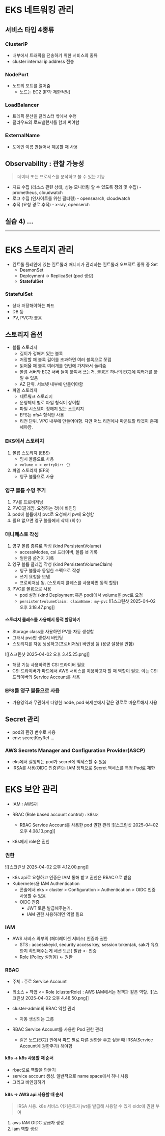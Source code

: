 # EKS 네트워킹 관리

## 서비스 타입 4종류
### ClusterIP
- 내부에서 트래픽을 전송하기 위한 서비스의 종류
- cluster internal ip address 전송

### NodePort
- 노드의 포트를 열어줌
	- 노드는 EC2  (IP가 제한적임)

### LoadBalancer
- 트레픽 분산을 클러스터 밖에서 수행
- 클라우드의 로드밸런서를 함께 써야함

### ExternalName
- 도메인 이름 만들어서 제공할 때 사용

## Observability : 관찰 가능성
> 데이터 또는 프로세스를 분석하고 볼 수 있는 기능
- 지표 수집 (리소스 관련 상태, 성능 모니터링 할 수 있도록 정의 및 수집) - prometheus, cloudwatch
- 로그 수집 (인사이트를 위한 필터링) - opensearch, cloudwatch
- 추적 (요청 경로 추적) - x-ray, openserch

## 실습 4) ...


---

# EKS 스토리지 관리

- 컨트롤 플레인에 있는 컨트롤러 매니저가 관리하는 컨트롤러 오브젝트 종류 중 Set 
	- DeamonSet
	- Deployment -> ReplicaSet (pod 생성)
	- **StatefulSet**

### StatefulSet
- 상태 저장해야하는 파드
- DB 등
- PV, PVC가 붙음

## 스토리지 옵션
- 볼륨 스토리지 
	- 길이가 정해져 있는 블록
	- 저장할 때 블록 길이를 초과하면 여러 블록으로 쪼갬
	- 읽어올 때 블록 여러개를 한번에 가져와서 돌려줌
	- 볼륨 서버와 EC2 서버 둘이 붙여서 쓰는거. 볼륨은 하나의 EC2에 여러개를 붙일 수 있음
	- AZ 단위. 서브넷 내부에 만들어야함
- 파일 스토리지
	- 네트워크 스토리지
	- 운영체제 별로 파일 형식이 상이함
	- 파일 시스템이 정해져 있는 스토리지
	- EFS는 nfs4 형식만 사용
	- 리전 단위. VPC 내부에 만들어야함. 다만 어느 리전에나 마운트할 타겟이 존재해야함.

### EKS에서 스토리지
1. 볼륨 스토리지 (EBS)
	- 임시 볼륨으로 사용
	- `volume > > entryDir: {}`
2. 파일 스토리지 (EFS)
	- 영구 볼륨으로 사용

### 영구 볼륨 수명 주기
1. PV를 프로비저닝
2. PVC(클레임. 요청하는 것)에 바인딩
3. pod에 볼륨에서 pvc로 요청해서 pv에 요청함
4. 필요 없으면 영구 볼륨에서 삭제 (회수)

### 매니페스토 작성
1. 영구 볼륨 종류로 작성 (kind PersistentVolume)
	- accessModes, csi 드라이버, 볼륨 id 기록
	- 얼만큼 쓸건지 기록
2. 영구 볼륨 클레임 작성 (kind PersistentVolumeClaim)
	- 영구 볼륨과 동일한 스펙으로 작성
	- 쓰기 요청을 보냄
	- 프로비저닝 됨. (스토리지 클레스를 사용하면 동적 할당)
3. PVC를 볼륨으로 사용
	- pod 설정 (kind Deployment 혹은 pod)에서 volume을 pvc로 요청
	- `persistentvolumeClaim: claimName: my-pvc`
![[스크린샷 2025-04-02 오후 3.18.47.png]]

#### 스토리지 클래스를 사용해서 동적 할당하기
- Storage class를 사용하면 PV를 자동 생성함
- 그래서 pvc만 생성시 바인딩
- 스토리지를 자동 생성하고(프로비저닝) 바인딩 됨 (용량 설정을 안함)

![[스크린샷 2025-04-02 오후 3.45.25.png]]

- 해당 기능 사용하려면 CSI 드라이버 필요
- CSI 드라이버가 파드에서 AWS 서비스를 이용하고자 할 때 역할이 필요. 이는 CSI 드라이버의 Service Account를 사용

### EFS를 영구 볼륨으로 사용
- 가용영역과 무관하게 다양한 node, pod 복제본에서 같은 경로로 마운트해서 사용

## Secret 관리
- pod의 환경 변수로 사용
- env: secretKeyRef ...

### AWS Secrets Manager and Configuration Provider(ASCP)
- eks에서 실행되는 pod가 secret에 액세스할 수 있음
- IRSA를 사용(OIDC 인증)하는 IAM 정책으로 Secret 액세스를 특정 Pod로 제한

# EKS 보안 관리
- IAM : AWS꺼
- RBAC (Role based account control) : k8s꺼
	- RBAC Service Account를 사용한 pod 권한 관리
![[스크린샷 2025-04-02 오후 4.08.13.png]]

- k8s에서 role은 권한

### 권한
![[스크린샷 2025-04-02 오후 4.12.00.png]]
- k8s api로 요청하고 인증은 IAM 통해 받고 권한은 RBAC으로 받음
- Kubernetes용 IAM Authentication
	- 콘솔에서 eks > cluster > Configuration > Authentication > OIDC 인증 사용할 수 있음
	- OIDC 인증
		- JWT 토큰 발급해주는거.
		- IAM 권한 사용하려면 역할 필요

### IAM 
- AWS 서비스 외부의 (페더레이션 서비스) 인증과 권한
	- STS : accesskeyid, security access key, session token(ak, sak가 유효한지 확인해주는게 세션 토큰) 발급 <- 인증
	- Role (Policy 설정됨) <- 권한

### RBAC 
- 주체 : 주로 Service Account
- 리소스 + 작업 <= Role (clusterRole) : AWS IAM에서는 정책과 같은 역할.
![[스크린샷 2025-04-02 오후 4.48.50.png]]

- cluster-admin의 RBAC 역할 관리
	- 자동 생성되는 그룹
- RBAC Service Account를 사용한 Pod 권한 관리
	- 같은 노드(EC2) 안에서 파드 별로 다른 권한을 주고 싶을 때 IRSA(Service Account에 권한주기) 해야함

#### k8s -> k8s 사용할 때 순서
- rbac으로 역할을 만들기
- service account 생성. 일반적으로 name space에서 하나 사용
- 그리고 바인딩하기

#### k8s -> AWS api 사용할 때 순서
> IRSA 사용. k8s 서비스 어키운트가 jwt를 발급해 사용할 수 있게 oidc에 권한 부여
1. aws IAM OIDC 공급자 생성
2. iam 역할 생성

